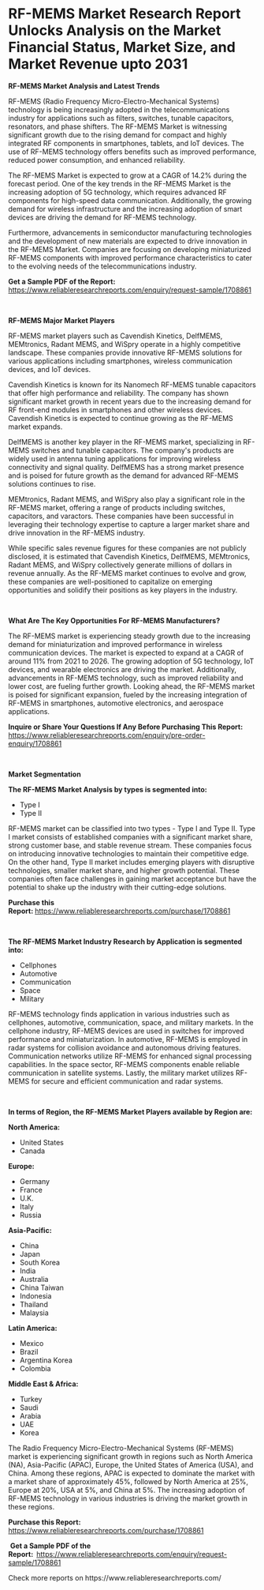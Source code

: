 <p><h1>RF-MEMS Market Research Report Unlocks Analysis on the Market Financial Status, Market Size, and Market Revenue upto 2031</h1></p><p><strong>RF-MEMS Market Analysis and Latest Trends</strong></p>
<p><p>RF-MEMS (Radio Frequency Micro-Electro-Mechanical Systems) technology is being increasingly adopted in the telecommunications industry for applications such as filters, switches, tunable capacitors, resonators, and phase shifters. The RF-MEMS Market is witnessing significant growth due to the rising demand for compact and highly integrated RF components in smartphones, tablets, and IoT devices. The use of RF-MEMS technology offers benefits such as improved performance, reduced power consumption, and enhanced reliability.</p><p>The RF-MEMS Market is expected to grow at a CAGR of 14.2% during the forecast period. One of the key trends in the RF-MEMS Market is the increasing adoption of 5G technology, which requires advanced RF components for high-speed data communication. Additionally, the growing demand for wireless infrastructure and the increasing adoption of smart devices are driving the demand for RF-MEMS technology.</p><p>Furthermore, advancements in semiconductor manufacturing technologies and the development of new materials are expected to drive innovation in the RF-MEMS Market. Companies are focusing on developing miniaturized RF-MEMS components with improved performance characteristics to cater to the evolving needs of the telecommunications industry.</p></p>
<p><strong>Get a Sample PDF of the Report:&nbsp;</strong> <a href="https://www.reliableresearchreports.com/enquiry/request-sample/1708861">https://www.reliableresearchreports.com/enquiry/request-sample/1708861</a></p>
<p>&nbsp;</p>
<p><strong>RF-MEMS Major Market Players</strong></p>
<p><p>RF-MEMS market players such as Cavendish Kinetics, DelfMEMS, MEMtronics, Radant MEMS, and WiSpry operate in a highly competitive landscape. These companies provide innovative RF-MEMS solutions for various applications including smartphones, wireless communication devices, and IoT devices.</p><p>Cavendish Kinetics is known for its Nanomech RF-MEMS tunable capacitors that offer high performance and reliability. The company has shown significant market growth in recent years due to the increasing demand for RF front-end modules in smartphones and other wireless devices. Cavendish Kinetics is expected to continue growing as the RF-MEMS market expands.</p><p>DelfMEMS is another key player in the RF-MEMS market, specializing in RF-MEMS switches and tunable capacitors. The company's products are widely used in antenna tuning applications for improving wireless connectivity and signal quality. DelfMEMS has a strong market presence and is poised for future growth as the demand for advanced RF-MEMS solutions continues to rise.</p><p>MEMtronics, Radant MEMS, and WiSpry also play a significant role in the RF-MEMS market, offering a range of products including switches, capacitors, and varactors. These companies have been successful in leveraging their technology expertise to capture a larger market share and drive innovation in the RF-MEMS industry.</p><p>While specific sales revenue figures for these companies are not publicly disclosed, it is estimated that Cavendish Kinetics, DelfMEMS, MEMtronics, Radant MEMS, and WiSpry collectively generate millions of dollars in revenue annually. As the RF-MEMS market continues to evolve and grow, these companies are well-positioned to capitalize on emerging opportunities and solidify their positions as key players in the industry.</p></p>
<p>&nbsp;</p>
<p><strong>What Are The Key Opportunities For RF-MEMS Manufacturers?</strong></p>
<p><p>The RF-MEMS market is experiencing steady growth due to the increasing demand for miniaturization and improved performance in wireless communication devices. The market is expected to expand at a CAGR of around 11% from 2021 to 2026. The growing adoption of 5G technology, IoT devices, and wearable electronics are driving the market. Additionally, advancements in RF-MEMS technology, such as improved reliability and lower cost, are fueling further growth. Looking ahead, the RF-MEMS market is poised for significant expansion, fueled by the increasing integration of RF-MEMS in smartphones, automotive electronics, and aerospace applications.</p></p>
<p><strong>Inquire or Share Your Questions If Any Before Purchasing This Report:</strong> <a href="https://www.reliableresearchreports.com/enquiry/pre-order-enquiry/1708861">https://www.reliableresearchreports.com/enquiry/pre-order-enquiry/1708861</a></p>
<p>&nbsp;</p>
<p><strong>Market Segmentation</strong></p>
<p><strong>The RF-MEMS Market Analysis by types is segmented into:</strong></p>
<p><ul><li>Type I</li><li>Type II</li></ul></p>
<p><p>RF-MEMS market can be classified into two types - Type I and Type II. Type I market consists of established companies with a significant market share, strong customer base, and stable revenue stream. These companies focus on introducing innovative technologies to maintain their competitive edge. On the other hand, Type II market includes emerging players with disruptive technologies, smaller market share, and higher growth potential. These companies often face challenges in gaining market acceptance but have the potential to shake up the industry with their cutting-edge solutions.</p></p>
<p><strong>Purchase this Report:&nbsp;</strong><a href="https://www.reliableresearchreports.com/purchase/1708861">https://www.reliableresearchreports.com/purchase/1708861</a></p>
<p>&nbsp;</p>
<p><strong>The RF-MEMS Market Industry Research by Application is segmented into:</strong></p>
<p><ul><li>Cellphones</li><li>Automotive</li><li>Communication</li><li>Space</li><li>Military</li></ul></p>
<p><p>RF-MEMS technology finds application in various industries such as cellphones, automotive, communication, space, and military markets. In the cellphone industry, RF-MEMS devices are used in switches for improved performance and miniaturization. In automotive, RF-MEMS is employed in radar systems for collision avoidance and autonomous driving features. Communication networks utilize RF-MEMS for enhanced signal processing capabilities. In the space sector, RF-MEMS components enable reliable communication in satellite systems. Lastly, the military market utilizes RF-MEMS for secure and efficient communication and radar systems.</p></p>
<p>&nbsp;</p>
<p><strong>In terms of Region, the RF-MEMS Market Players available by Region are:</strong></p>
<p>
    <p> <strong> North America: </strong>
        <ul>
            <li>United States</li>
            <li>Canada</li>
        </ul>
        </p> 
    <p> <strong> Europe: </strong>
        <ul>
            <li>Germany</li>
            <li>France</li>
            <li>U.K.</li>
            <li>Italy</li>
            <li>Russia</li>
        </ul>
        </p> 
    <p> <strong> Asia-Pacific: </strong>
        <ul>
            <li>China</li>
            <li>Japan</li>
            <li>South Korea</li>
            <li>India</li>
            <li>Australia</li>
            <li>China Taiwan</li>
            <li>Indonesia</li>
            <li>Thailand</li>
            <li>Malaysia</li>
        </ul>
        </p> 
    <p> <strong> Latin America: </strong>
        <ul>
            <li>Mexico</li>
            <li>Brazil</li>
            <li>Argentina Korea</li>
            <li>Colombia</li>
        </ul>
        </p> 
    <p> <strong> Middle East & Africa: </strong>
        <ul>
            <li>Turkey</li>
            <li>Saudi</li>
            <li>Arabia</li>
            <li>UAE</li>
            <li>Korea</li>
        </ul>
    </p>
    </p>
<p><p>The Radio Frequency Micro-Electro-Mechanical Systems (RF-MEMS) market is experiencing significant growth in regions such as North America (NA), Asia-Pacific (APAC), Europe, the United States of America (USA), and China. Among these regions, APAC is expected to dominate the market with a market share of approximately 45%, followed by North America at 25%, Europe at 20%, USA at 5%, and China at 5%. The increasing adoption of RF-MEMS technology in various industries is driving the market growth in these regions.</p></p>
<p><strong>Purchase this Report: </strong><a href="https://www.reliableresearchreports.com/purchase/1708861">https://www.reliableresearchreports.com/purchase/1708861</a></p>
<p>&nbsp;<strong>Get a Sample PDF of the Report:&nbsp;&nbsp;</strong><a href="https://www.reliableresearchreports.com/enquiry/request-sample/1708861">https://www.reliableresearchreports.com/enquiry/request-sample/1708861</a></p>
<p><strong></strong></p>
<p>Check more reports on https://www.reliableresearchreports.com/</p>